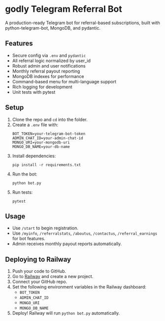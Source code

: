 # godly Telegram Referral Bot

A production-ready Telegram bot for referral-based subscriptions, built with python-telegram-bot, MongoDB, and pydantic.

## Features

- Secure config via `.env` and `pydantic`
- All referral logic normalized by user_id
- Robust admin and user notifications
- Monthly referral payout reporting
- MongoDB indexes for performance
- Command-based menu for multi-language support
- Rich logging for development
- Unit tests with pytest

## Setup

1. Clone the repo and `cd` into the folder.
2. Create a `.env` file with:
    ```
    BOT_TOKEN=your-telegram-bot-token
    ADMIN_CHAT_ID=your-admin-chat-id
    MONGO_URI=your-mongodb-uri
    MONGO_DB_NAME=your-db-name
    ```
3. Install dependencies:
    ```
    pip install -r requirements.txt
    ```
4. Run the bot:
    ```
    python bot.py
    ```
5. Run tests:
    ```
    pytest
    ```

## Usage

- Use `/start` to begin registration.
- Use `/myinfo`, `/referralstats`, `/aboutus`, `/contactus`, `/referral_earnings` for bot features.
- Admin receives monthly payout reports automatically.

## Deploying to Railway

1. Push your code to GitHub.
2. Go to [Railway](https://railway.app/) and create a new project.
3. Connect your GitHub repo.
4. Set the following environment variables in the Railway dashboard:
    - `BOT_TOKEN`
    - `ADMIN_CHAT_ID`
    - `MONGO_URI`
    - `MONGO_DB_NAME`
5. Deploy! Railway will run `python bot.py` automatically.